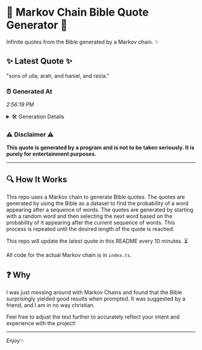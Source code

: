 # 📖 Markov Chain Bible Quote Generator 📖

Infinite quotes from the Bible generated by a Markov chain. ✨

## ✨ Latest Quote ✨
"sons of ulla; arah, and haniel, and rezia."

### ⏰ Generated At
*2:56:19 PM*

<details>
    <summary>🛠️ Generation Details</summary>
    <p>
        <strong>🌱 Seed:</strong> sons<br>
        <strong>🔄 Iterations:</strong> 7<br>
        <strong>📜 Context History:</strong><br>[ sons ]: of<br>[ sons, of ]: ulla;<br>[ sons, of, ulla; ]: arah,<br>[ sons, of, ulla;, arah, ]: and<br>[ sons, of, ulla;, arah,, and ]: haniel,<br>[ sons, of, ulla;, arah,, and, haniel, ]: and<br>[ of, ulla;, arah,, and, haniel,, and ]: rezia.<br>
    </p>
</details>

### ⚠️ Disclaimer ⚠️
**This quote is generated by a program and is not to be taken seriously. It is purely for entertainment purposes.**

---

## 🔍 How It Works

This repo uses a Markov chain to generate Bible quotes. The quotes are generated by using the Bible as a dataset to find the probability of a word appearing after a sequence of words. The quotes are generated by starting with a random word and then selecting the next word based on the probability of it appearing after the current sequence of words. This process is repeated until the desired length of the quote is reached.

This repo will update the latest quote in this README every 10 minutes. ⏳

All code for the actual Markov chain is in `index.ts`.

## ❓ Why

I was just messing around with Markov Chains and found that the Bible surprisingly yielded good results when prompted. 
It was suggested by a friend, and I am in no way christian.

Feel free to adjust the text further to accurately reflect your intent and experience with the project!

---

*Enjoy*✨
